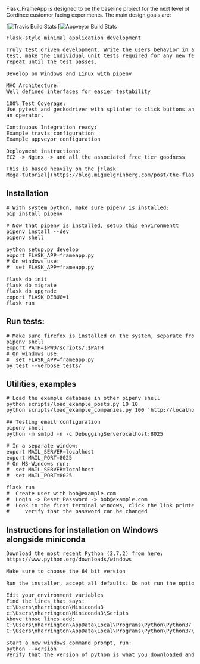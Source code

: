 Flask_FrameApp is designed to be the baseline project for the next level
of Cordince customer facing experiments. The main design goals are:

[![Travis Build Stats](https://travis-ci.com/NathanHarrington/Flask_FrameApp.svg?branch=master)
[![Appveyor Build Stats](https://ci.appveyor.com/api/projects/status/mojjlxt7dg5s2s6a/branch/master?svg=true)
<pre>
Flask-style minimal application development 

Truly test driven development. Write the users behavior in a functional
test, make the individual unit tests required for any new features,
repeat until the test passes.

Develop on Windows and Linux with pipenv

MVC Architecture:
Well defined interfaces for easier testability

100% Test Coverage:
Use pytest and geckodriver with splinter to click buttons and simulate
an operator.

Continuous Integration ready:
Example travis configuration
Example appveyor configuration

Deployment instructions:
EC2 -> Nginx -> and all the associated free tier goodness

This is based heavily on the [Flask
Mega-tutorial](https://blog.miguelgrinberg.com/post/the-flask-mega-tutorial-part-i-hello-world)
</pre>

## Installation
<pre>
# With system python, make sure pipenv is installed:
pip install pipenv

# Now that pipenv is installed, setup this environmentt 
pipenv install --dev
pipenv shell

python setup.py develop
export FLASK_APP=frameapp.py
# On windows use:
#  set FLASK_APP=frameapp.py

flask db init
flask db migrate
flask db upgrade
export FLASK_DEBUG=1
flask run
</pre>

## Run tests:
<pre>
# Make sure firefox is installed on the system, separate from the geckodriver
pipenv shell
export PATH=$PWD/scripts/:$PATH
# On windows use:
#  set FLASK_APP=frameapp.py
py.test --verbose tests/
</pre>

## Utilities, examples
<pre>
# Load the example database in other pipenv shell
python scripts/load_example_posts.py 10 10
python scripts/load_example_companies.py 100 'http://localhost:5000'

## Testing email configuration
pipenv shell
python -m smtpd -n -c DebuggingServerocalhost:8025

# In a separate window:
export MAIL_SERVER=localhost
export MAIL_PORT=8025
# On MS-Windows run:
#  set MAIL_SERVER=localhost
#  set MAIL_PORT=8025

flask run
#  Create user with bob@example.com
#  Login -> Reset Password -> bob@example.com
#  Look in the first terminal windows, click the link printed to log,
#     verify that the password can be changed
</pre>



## Instructions for installation on Windows alongside miniconda
<pre>
Download the most recent Python (3.7.2) from here:
https://www.python.org/downloads/windows

Make sure to choose the 64 bit version

Run the installer, accept all defaults. Do not run the option to expand the path length.

Edit your environment variables
Find the lines that says:
c:\Users\nharrington\Miniconda3
c:\Users\nharrington\Miniconda3\Scripts
Above those lines add:
C:\Users\nharrington\AppData\Local\Programs\Python\Python37
C:\Users\nharrington\AppData\Local\Programs\Python\Python37\Scripts

Start a new windows command prompt, run:
python --version
Verify that the version of python is what you downloaded and 'conda' does not appear anywhere in the python version
</pre>


